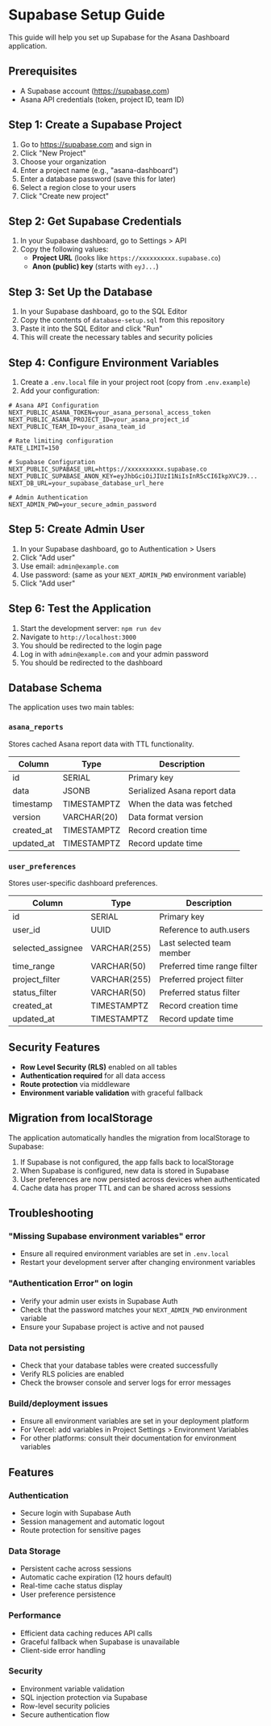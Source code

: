 # Supabase Setup Guide

This guide will help you set up Supabase for the Asana Dashboard application.

## Prerequisites

- A Supabase account (https://supabase.com)
- Asana API credentials (token, project ID, team ID)

## Step 1: Create a Supabase Project

1. Go to https://supabase.com and sign in
2. Click "New Project"
3. Choose your organization
4. Enter a project name (e.g., "asana-dashboard")
5. Enter a database password (save this for later)
6. Select a region close to your users
7. Click "Create new project"

## Step 2: Get Supabase Credentials

1. In your Supabase dashboard, go to Settings > API
2. Copy the following values:
   - **Project URL** (looks like `https://xxxxxxxxxx.supabase.co`)
   - **Anon (public) key** (starts with `eyJ...`)

## Step 3: Set Up the Database

1. In your Supabase dashboard, go to the SQL Editor
2. Copy the contents of `database-setup.sql` from this repository
3. Paste it into the SQL Editor and click "Run"
4. This will create the necessary tables and security policies

## Step 4: Configure Environment Variables

1. Create a `.env.local` file in your project root (copy from `.env.example`)
2. Add your configuration:

```env
# Asana API Configuration
NEXT_PUBLIC_ASANA_TOKEN=your_asana_personal_access_token
NEXT_PUBLIC_ASANA_PROJECT_ID=your_asana_project_id
NEXT_PUBLIC_TEAM_ID=your_asana_team_id

# Rate limiting configuration
RATE_LIMIT=150

# Supabase Configuration
NEXT_PUBLIC_SUPABASE_URL=https://xxxxxxxxxx.supabase.co
NEXT_PUBLIC_SUPABASE_ANON_KEY=eyJhbGciOiJIUzI1NiIsInR5cCI6IkpXVCJ9...
NEXT_DB_URL=your_supabase_database_url_here

# Admin Authentication
NEXT_ADMIN_PWD=your_secure_admin_password
```

## Step 5: Create Admin User

1. In your Supabase dashboard, go to Authentication > Users
2. Click "Add user"
3. Use email: `admin@example.com`
4. Use password: (same as your `NEXT_ADMIN_PWD` environment variable)
5. Click "Add user"

## Step 6: Test the Application

1. Start the development server: `npm run dev`
2. Navigate to `http://localhost:3000`
3. You should be redirected to the login page
4. Log in with `admin@example.com` and your admin password
5. You should be redirected to the dashboard

## Database Schema

The application uses two main tables:

### `asana_reports`
Stores cached Asana report data with TTL functionality.

| Column | Type | Description |
|--------|------|-------------|
| id | SERIAL | Primary key |
| data | JSONB | Serialized Asana report data |
| timestamp | TIMESTAMPTZ | When the data was fetched |
| version | VARCHAR(20) | Data format version |
| created_at | TIMESTAMPTZ | Record creation time |
| updated_at | TIMESTAMPTZ | Record update time |

### `user_preferences`
Stores user-specific dashboard preferences.

| Column | Type | Description |
|--------|------|-------------|
| id | SERIAL | Primary key |
| user_id | UUID | Reference to auth.users |
| selected_assignee | VARCHAR(255) | Last selected team member |
| time_range | VARCHAR(50) | Preferred time range filter |
| project_filter | VARCHAR(255) | Preferred project filter |
| status_filter | VARCHAR(50) | Preferred status filter |
| created_at | TIMESTAMPTZ | Record creation time |
| updated_at | TIMESTAMPTZ | Record update time |

## Security Features

- **Row Level Security (RLS)** enabled on all tables
- **Authentication required** for all data access
- **Route protection** via middleware
- **Environment variable validation** with graceful fallback

## Migration from localStorage

The application automatically handles the migration from localStorage to Supabase:

1. If Supabase is not configured, the app falls back to localStorage
2. When Supabase is configured, new data is stored in Supabase
3. User preferences are now persisted across devices when authenticated
4. Cache data has proper TTL and can be shared across sessions

## Troubleshooting

### "Missing Supabase environment variables" error
- Ensure all required environment variables are set in `.env.local`
- Restart your development server after changing environment variables

### "Authentication Error" on login
- Verify your admin user exists in Supabase Auth
- Check that the password matches your `NEXT_ADMIN_PWD` environment variable
- Ensure your Supabase project is active and not paused

### Data not persisting
- Check that your database tables were created successfully
- Verify RLS policies are enabled
- Check the browser console and server logs for error messages

### Build/deployment issues
- Ensure all environment variables are set in your deployment platform
- For Vercel: add variables in Project Settings > Environment Variables
- For other platforms: consult their documentation for environment variables

## Features

### Authentication
- Secure login with Supabase Auth
- Session management and automatic logout
- Route protection for sensitive pages

### Data Storage
- Persistent cache across sessions
- Automatic cache expiration (12 hours default)
- Real-time cache status display
- User preference persistence

### Performance
- Efficient data caching reduces API calls
- Graceful fallback when Supabase is unavailable
- Client-side error handling

### Security
- Environment variable validation
- SQL injection protection via Supabase
- Row-level security policies
- Secure authentication flow